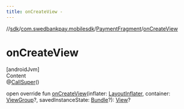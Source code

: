 ```yaml
---
title: onCreateView -
---
```

//[sdk](../../../index)/[com.swedbankpay.mobilesdk](../index)/[PaymentFragment](index)/[onCreateView](on-create-view)



# onCreateView  
[androidJvm]  
Content  
@[CallSuper](https://developer.android.com/reference/kotlin/androidx/annotation/CallSuper.html)()  
  
open override fun [onCreateView](on-create-view)(inflater: [LayoutInflater](https://developer.android.com/reference/kotlin/android/view/LayoutInflater.html), container: [ViewGroup](https://developer.android.com/reference/kotlin/android/view/ViewGroup.html)?, savedInstanceState: [Bundle](https://developer.android.com/reference/kotlin/android/os/Bundle.html)?): [View](https://developer.android.com/reference/kotlin/android/view/View.html)?  



